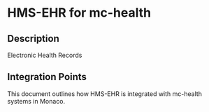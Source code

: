 # HMS-EHR for mc-health

## Description

Electronic Health Records

## Integration Points

This document outlines how HMS-EHR is integrated with mc-health systems in Monaco.
